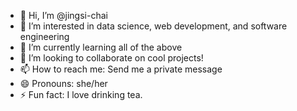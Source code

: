 - 👋 Hi, I’m @jingsi-chai
- 👀 I’m interested in data science, web development, and software engineering
- 🌱 I’m currently learning all of the above
- 💞️ I’m looking to collaborate on cool projects!
- 📫 How to reach me: Send me a private message
- 😄 Pronouns: she/her
- ⚡ Fun fact: I love drinking tea.

<!---
jingsi-chai/jingsi-chai is a ✨ special ✨ repository because its `README.md` (this file) appears on your GitHub profile.
You can click the Preview link to take a look at your changes.
--->
